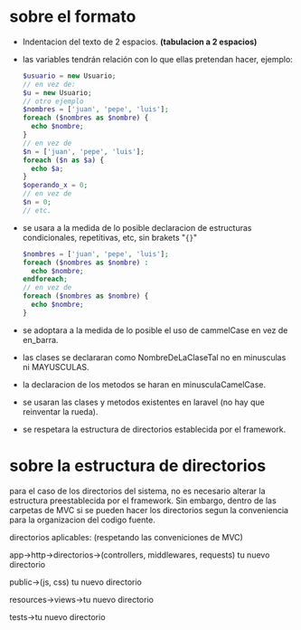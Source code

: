 # sobre el formato

* Indentacion del texto de 2 espacios. __(tabulacion a 2 espacios)__

* las variables tendrán relación con lo que ellas pretendan hacer, ejemplo:
  ```php
  $usuario = new Usuario;
  // en vez de:
  $u = new Usuario;
  // otro ejemplo
  $nombres = ['juan', 'pepe', 'luis'];
  foreach ($nombres as $nombre) {
    echo $nombre;
  }
  // en vez de 
  $n = ['juan', 'pepe', 'luis'];
  foreach ($n as $a) {
    echo $a;
  }
  $operando_x = 0;
  // en vez de 
  $n = 0;
  // etc.
  ```
* se usara a la medida de lo posible declaracion de estructuras condicionales, repetitivas, etc, sin brakets "`{}`"

  ```php
  $nombres = ['juan', 'pepe', 'luis'];
  foreach ($nombres as $nombre) :
    echo $nombre;
  endforeach;
  // en vez de 
  foreach ($nombres as $nombre) {
    echo $nombre;
  }
  ```

* se adoptara a la medida de lo posible el uso de cammelCase en vez de en_barra.
* las clases se declararan como NombreDeLaClaseTal no en minusculas ni MAYUSCULAS.
* la declaracion de los metodos se haran en minusculaCamelCase.
* se usaran las clases y metodos existentes en laravel (no hay que reinventar la rueda).
* se respetara la estructura de directorios establecida por el framework.

# sobre la estructura de directorios

para el caso de los directorios del sistema, no es necesario alterar la estructura preestablecida por el framework. Sin embargo, dentro de las carpetas de MVC si se pueden hacer los directorios segun la conveniencia para la organizacion del codigo fuente.

directorios aplicables: (respetando las conveniciones de MVC)

app->http->directorios->(controllers, middlewares, requests) tu nuevo directorio

public->(js, css) tu nuevo directorio

resources->views->tu nuevo directorio 

tests->tu nuevo directorio
